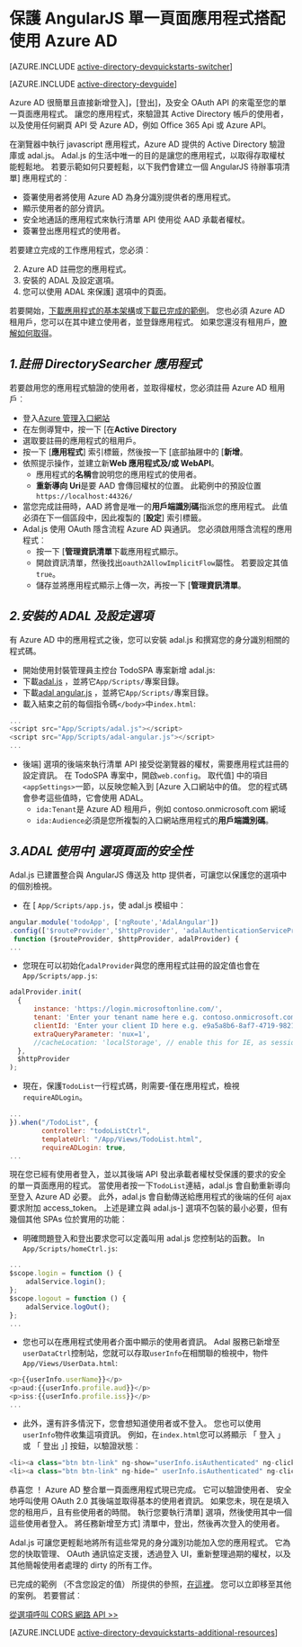 <properties
    pageTitle="快速入門 azure AD AngularJS |Microsoft Azure"
    description="如何建立的角度 JS 單一頁面應用程式整合 Azure AD 登入並 Azure AD 的通話受到保護的 Api 使用 OAuth。"
    services="active-directory"
    documentationCenter=""
    authors="dstrockis"
    manager="mbaldwin"
    editor=""/>

<tags
    ms.service="active-directory"
    ms.workload="identity"
    ms.tgt_pltfrm="na"
    ms.devlang="javascript"
    ms.topic="article"
    ms.date="09/16/2016"
    ms.author="dastrock"/>


# <a name="securing-angularjs-single-page-apps-with-azure-ad"></a>保護 AngularJS 單一頁面應用程式搭配使用 Azure AD

[AZURE.INCLUDE [active-directory-devquickstarts-switcher](../../includes/active-directory-devquickstarts-switcher.md)]

[AZURE.INCLUDE [active-directory-devguide](../../includes/active-directory-devguide.md)]

Azure AD 很簡單且直接新增登入]，[登出]，及安全 OAuth API 的來電至您的單一頁面應用程式。  讓您的應用程式，來驗證其 Active Directory 帳戶的使用者，以及使用任何網頁 API 受 Azure AD，例如 Office 365 Api 或 Azure API。

在瀏覽器中執行 javascript 應用程式，Azure AD 提供的 Active Directory 驗證庫或 adal.js。  Adal.js 的生活中唯一的目的是讓您的應用程式，以取得存取權杖能輕鬆地。  若要示範如何只要輕鬆，以下我們會建立一個 AngularJS 待辦事項清單] 應用程式的︰

- 簽署使用者將使用 Azure AD 為身分識別提供者的應用程式。
- 顯示使用者的部分資訊。
- 安全地通話的應用程式來執行清單 API 使用從 AAD 承載者權杖。
- 簽署登出應用程式的使用者。

若要建立完成的工作應用程式，您必須︰

2. Azure AD 註冊您的應用程式。
3. 安裝的 ADAL 及設定選項。
5. 您可以使用 ADAL 來保護] 選項中的頁面。

若要開始，[下載應用程式的基本架構](https://github.com/AzureADQuickStarts/SinglePageApp-AngularJS-DotNet/archive/skeleton.zip)或[下載已完成的範例](https://github.com/AzureADQuickStarts/SinglePageApp-AngularJS-DotNet/archive/complete.zip)。  您也必須 Azure AD 租用戶，您可以在其中建立使用者，並登錄應用程式。  如果您還沒有租用戶，[瞭解如何取得](active-directory-howto-tenant.md)。

## <a name="1-register-the-directorysearcher-application"></a>*1.註冊 DirectorySearcher 應用程式*
若要啟用您的應用程式驗證的使用者，並取得權杖，您必須註冊 Azure AD 租用戶︰

-   登入[Azure 管理入口網站](https://manage.windowsazure.com)
-   在左側導覽中，按一下 [在**Active Directory**
-   選取要註冊的應用程式的租用戶。
-   按一下 [**應用程式**] 索引標籤，然後按一下 [底部抽屜中的 [**新增**。
-   依照提示操作，並建立新**Web 應用程式及/或 WebAPI**。
    -   應用程式的**名稱**會說明您的應用程式的使用者。
    -   **重新導向 Uri**是要 AAD 會傳回權杖的位置。  此範例中的預設位置`https://localhost:44326/`
-   當您完成註冊時，AAD 將會是唯一的**用戶端識別碼**指派您的應用程式。  此值必須在下一個區段中，因此複製的 [**設定**] 索引標籤。
- Adal.js 使用 OAuth 隱含流程 Azure AD 與通訊。  您必須啟用隱含流程的應用程式︰
    - 按一下 [**管理資訊清單**下載應用程式顯示。
    - 開啟資訊清單，然後找出`oauth2AllowImplicitFlow`屬性。 若要設定其值`true`。
    - 儲存並將應用程式顯示上傳一次，再按一下 [**管理資訊清單**。

## <a name="2-install-adal--configure-the-spa"></a>*2.安裝的 ADAL 及設定選項*
有 Azure AD 中的應用程式之後，您可以安裝 adal.js 和撰寫您的身分識別相關的程式碼。

-   開始使用封裝管理員主控台 TodoSPA 專案新增 adal.js:
  - 下載[adal.js](https://raw.githubusercontent.com/AzureAD/azure-activedirectory-library-for-js/master/lib/adal.js) ，並將它`App/Scripts/`專案目錄。
  - 下載[adal angular.js](https://raw.githubusercontent.com/AzureAD/azure-activedirectory-library-for-js/master/lib/adal-angular.js) ，並將它`App/Scripts/`專案目錄。
  - 載入結束之前的每個指令碼`</body>`中`index.html`:

```js
...
<script src="App/Scripts/adal.js"></script>
<script src="App/Scripts/adal-angular.js"></script>
...
```

-   後端] 選項的後端來執行清單 API 接受從瀏覽器的權杖，需要應用程式註冊的設定資訊。 在 TodoSPA 專案中，開啟`web.config`。  取代值] 中的項目`<appSettings>`一節，以反映您輸入到 [Azure 入口網站中的值。  您的程式碼會參考這些值時，它會使用 ADAL。
    -   `ida:Tenant`是 Azure AD 租用戶，例如 contoso.onmicrosoft.com 網域
    -   `ida:Audience`必須是您所複製的入口網站應用程式的**用戶端識別碼**。

## <a name="3--use-adal-to-secure-pages-in-the-spa"></a>*3.ADAL 使用中] 選項頁面的安全性*
Adal.js 已建置整合與 AngularJS 傳送及 http 提供者，可讓您以保護您的選項中的個別檢視。

- 在 [ `App/Scripts/app.js`，使 adal.js 模組中︰

```js
angular.module('todoApp', ['ngRoute','AdalAngular'])
.config(['$routeProvider','$httpProvider', 'adalAuthenticationServiceProvider',
 function ($routeProvider, $httpProvider, adalProvider) {
...
```
- 您現在可以初始化`adalProvider`與您的應用程式註冊的設定值也會在`App/Scripts/app.js`:

```js
adalProvider.init(
  {
      instance: 'https://login.microsoftonline.com/',
      tenant: 'Enter your tenant name here e.g. contoso.onmicrosoft.com',
      clientId: 'Enter your client ID here e.g. e9a5a8b6-8af7-4719-9821-0deef255f68e',
      extraQueryParameter: 'nux=1',
      //cacheLocation: 'localStorage', // enable this for IE, as sessionStorage does not work for localhost.
  },
  $httpProvider
);
```
- 現在，保護`TodoList`一行程式碼，則需要-僅在應用程式，檢視`requireADLogin`。

```js
...
}).when("/TodoList", {
        controller: "todoListCtrl",
        templateUrl: "/App/Views/TodoList.html",
        requireADLogin: true,
...
```

現在您已經有使用者登入，並以其後端 API 發出承載者權杖受保護的要求的安全的單一頁面應用的程式。  當使用者按一下`TodoList`連結，adal.js 會自動重新導向至登入 Azure AD 必要。  此外，adal.js 會自動傳送給應用程式的後端的任何 ajax 要求附加 access_token。  上述是建立與 adal.js-] 選項不包裝的最小必要，但有幾個其他 SPAs 位於實用的功能︰

- 明確問題登入和登出要求您可以定義叫用 adal.js 您控制站的函數。  In `App/Scripts/homeCtrl.js`:

```js
...
$scope.login = function () {
    adalService.login();
};
$scope.logout = function () {
    adalService.logOut();
};
...
```
- 您也可以在應用程式使用者介面中顯示的使用者資訊。  Adal 服務已新增至`userDataCtrl`控制站，您就可以存取`userInfo`在相關聯的檢視中，物件`App/Views/UserData.html`:

```js
<p>{{userInfo.userName}}</p>
<p>aud:{{userInfo.profile.aud}}</p>
<p>iss:{{userInfo.profile.iss}}</p>
...
```

- 此外，還有許多情況下，您會想知道使用者或不登入。  您也可以使用`userInfo`物件收集這項資訊。  例如，在`index.html`您可以將顯示 「 登入 」 或 「 登出 」] 按鈕，以驗證狀態︰

```js
<li><a class="btn btn-link" ng-show="userInfo.isAuthenticated" ng-click="logout()">Logout</a></li>
<li><a class="btn btn-link" ng-hide=" userInfo.isAuthenticated" ng-click="login()">Login</a></li>
```

恭喜您 ！ Azure AD 整合單一頁面應用程式現已完成。  它可以驗證使用者、 安全地呼叫使用 OAuth 2.0 其後端並取得基本的使用者資訊。  如果您未，現在是填入您的租用戶，且有些使用者的時間。  執行您要執行清單] 選項，然後使用其中一個這些使用者登入。  將任務新增至方式] 清單中，登出，然後再次登入的使用者。

Adal.js 可讓您更輕鬆地將所有這些常見的身分識別功能加入您的應用程式。  它為您的快取管理、 OAuth 通訊協定支援，透過登入 UI，重新整理過期的權杖，以及其他簡報使用者處理的 dirty 的所有工作。

已完成的範例 （不含您設定的值） 所提供的參照，[在這裡](https://github.com/AzureADQuickStarts/SinglePageApp-AngularJS-DotNet/archive/complete.zip)。  您可以立即移至其他的案例。  若要嘗試︰

[從選項呼叫 CORS 網路 API >>](https://github.com/AzureAdSamples/SinglePageApp-WebAPI-AngularJS-DotNet)

[AZURE.INCLUDE [active-directory-devquickstarts-additional-resources](../../includes/active-directory-devquickstarts-additional-resources.md)]

